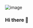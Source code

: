 ![image](https://github.com/LosHunterros/LosHunterros/assets/123071857/ea5b5a61-614a-4416-aece-9bbec424b6f6)

### Hi there 👋

<!--
**LosHunterros/LosHunterros** is a ✨ _special_ ✨ repository because its `README.md` (this file) appears on your GitHub profile.

Here are some ideas to get you started:

- 🔭 I’m currently working on ...
- 🌱 I’m currently learning ...
- 👯 I’m looking to collaborate on ...
- 🤔 I’m looking for help with ...
- 💬 Ask me about ...
- 📫 How to reach me: ...
- 😄 Pronouns: ...
- ⚡ Fun fact: ...
-->
